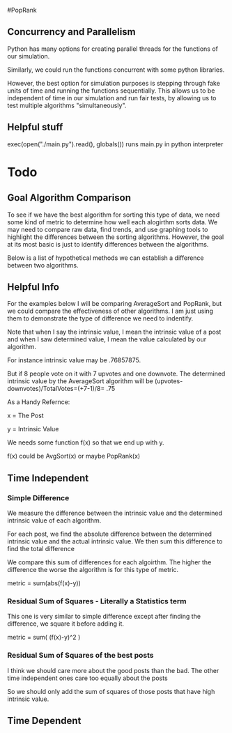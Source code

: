 #PopRank


## Concurrency and Parallelism

Python has many options for creating parallel threads for the functions of our simulation.

Similarly, we could run the functions concurrent with some python libraries.

However, the best option for simulation purposes is stepping through fake units of time and running the functions sequentially. This allows us to be independent of time in our simulation and run fair tests, by allowing us to test multiple algorithms "simultaneously".

## Helpful stuff

exec(open("./main.py").read(), globals()) runs main.py in python interpreter

# Todo

## Goal Algorithm Comparison

To see if we have the best algorithm for sorting this type of data, we need some kind of metric to determine how well each alogirthm sorts data. 
We may need to compare raw data, find trends, and use graphing tools to highlight the differences between the sorting algorithms.
However, the goal at its most basic is just to identify differences between the algorithms.

Below is a list of hypothetical methods we can establish a difference between two algorithms.


## Helpful Info

For the examples below I will be comparing AverageSort and PopRank, but we could compare the effectiveness of other algorithms.
I am just using them to demonstrate the type of difference we need to indentify.

Note that when I say the intrinsic value, I mean the intrinsic value of a post and when I saw determined value, I mean the value calculated by our algorithm.

For instance intrinsic value may be .76857875.

But if 8 people vote on it with 7 upvotes and one downvote. The determined intrinsic value by the AverageSort algorithm will be  (upvotes-downvotes)/TotalVotes=(+7-1)/8= .75

As a Handy Refernce:

x = The Post

y = Intrinsic Value

We needs some function f(x) so that we end up with y.

f(x) could be AvgSort(x) or maybe PopRank(x)

## Time Independent

### Simple Difference 

We measure the difference between the intrinsic value and the determined intrinsic value of each algorithm.

For each post, we find the absolute difference between the determined intrinsic value and the actual intrinsic value.
We then sum this difference to find the total difference

We compare this sum of differences for each algoirthm.
The higher the difference the worse the algorithm is for this type of metric.

metric = sum(abs(f(x)-y))

### Residual Sum of Squares - Literally a Statistics term

This one is very similar to simple difference except after finding the difference, we square it before adding it.

metric = sum( (f(x)-y)^2 )

### Residual Sum of Squares of the best posts

I think we should care more about the good posts than the bad.
The other time independent ones care too equally about the posts

So we should only add the sum of squares of those posts that have high intrinsic value.

## Time Dependent




